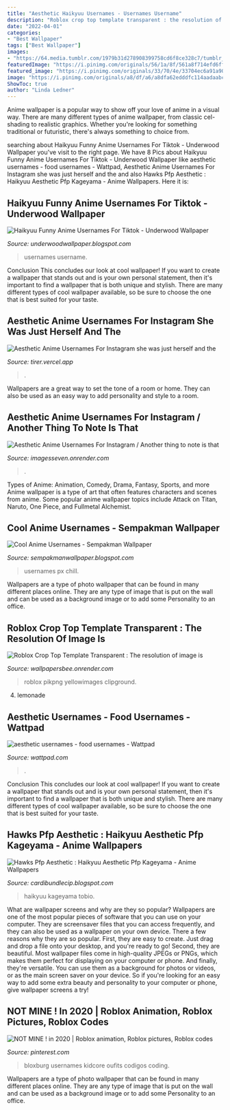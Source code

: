 ```yaml
---
title: "Aesthetic Haikyuu Usernames - Usernames Username"
description: "Roblox crop top template transparent : the resolution of image is"
date: "2022-04-01"
categories:
- "Best Wallpaper"
tags: ["Best Wallpaper"]
images:
- "https://64.media.tumblr.com/1979b31d278908399758cd6f8ce328c7/tumblr_oor2hgGDk61v7g80ho1_1280.jpg"
featuredImage: "https://i.pinimg.com/originals/56/1a/8f/561a8f714efd6ff699b05cb192cee08b.jpg"
featured_image: "https://i.pinimg.com/originals/33/70/4e/33704ec6a91a9002c4dbe9b7a94b18cb.jpg"
image: "https://i.pinimg.com/originals/a8/df/a6/a8dfa62edddfc114aadaabc8c807b873.jpg"
ShowToc: true
author: "Linda Ledner"
---
```



Anime wallpaper is a popular way to show off your love of anime in a visual way. There are many different types of anime wallpaper, from classic cel-shading to realistic graphics. Whether you're looking for something traditional or futuristic, there's always something to choice from.

	

		
searching about Haikyuu Funny Anime Usernames For Tiktok - Underwood Wallpaper you've visit to the right page. We have 8 Pics about Haikyuu Funny Anime Usernames For Tiktok - Underwood Wallpaper like aesthetic usernames - food usernames - Wattpad, Aesthetic Anime Usernames For Instagram she was just herself and the and also Hawks Pfp Aesthetic : Haikyuu Aesthetic Pfp Kageyama - Anime Wallpapers. Here it is:
		
    
## Haikyuu Funny Anime Usernames For Tiktok - Underwood Wallpaper

<img loading=lazy src="https://i.ytimg.com/vi/B0tyyfDcoA8/maxresdefault.jpg" onerror="this.onerror=null;this.src='https://tse2.mm.bing.net/th?id=OIP.Fla1STThcq5BXXl82SkUMAHaEK&amp;pid=15.1';" alt="Haikyuu Funny Anime Usernames For Tiktok - Underwood Wallpaper">

_Source: underwoodwallpaper.blogspot.com_

>usernames username. 

	

Conclusion
This concludes our look at cool wallpaper! If you want to create a wallpaper that stands out and is your own personal statement, then it's important to find a wallpaper that is both unique and stylish. There are many different types of cool wallpaper available, so be sure to choose the one that is best suited for your taste.

    
## Aesthetic Anime Usernames For Instagram She Was Just Herself And The

<img loading=lazy src="https://64.media.tumblr.com/1979b31d278908399758cd6f8ce328c7/tumblr_oor2hgGDk61v7g80ho1_1280.jpg" onerror="this.onerror=null;this.src='https://tse3.mm.bing.net/th?id=OIP.4QigcTgqAf5aHrjhRKXwfgHaGl&amp;pid=15.1';" alt="Aesthetic Anime Usernames For Instagram she was just herself and the">

_Source: tirer.vercel.app_

>. 

	

Wallpapers are a great way to set the tone of a room or home. They can also be used as an easy way to add personality and style to a room.

    
## Aesthetic Anime Usernames For Instagram / Another Thing To Note Is That

<img loading=lazy src="https://i.pinimg.com/originals/a8/df/a6/a8dfa62edddfc114aadaabc8c807b873.jpg" onerror="this.onerror=null;this.src='https://tse1.mm.bing.net/th?id=OIP.hn5p8HAlNXpT85imwtzAHQHaI2&amp;pid=15.1';" alt="Aesthetic Anime Usernames For Instagram / Another thing to note is that">

_Source: imagesseven.onrender.com_

>. 

	

Types of Anime: Animation, Comedy, Drama, Fantasy, Sports, and more
Anime wallpaper is a type of art that often features characters and scenes from anime. Some popular anime wallpaper topics include Attack on Titan, Naruto, One Piece, and Fullmetal Alchemist.

    
## Cool Anime Usernames - Sempakman Wallpaper

<img loading=lazy src="https://pbs.twimg.com/media/EDZmx2SVUAES2Ba.jpg" onerror="this.onerror=null;this.src='https://tse2.mm.bing.net/th?id=OIP.4ZJT2LS2rtIdxkbiLwyegAHaFh&amp;pid=15.1';" alt="Cool Anime Usernames - Sempakman Wallpaper">

_Source: sempakmanwallpaper.blogspot.com_

>usernames px chill. 

	



Wallpapers are a type of photo wallpaper that can be found in many different places online. They are any type of image that is put on the wall and can be used as a background image or to add some Personality to an office.

    
## Roblox Crop Top Template Transparent : The Resolution Of Image Is

<img loading=lazy src="https://www.pikpng.com/pngl/m/160-1609484_transparent-template-aesthetic-roblox-shirt-template-2019-clipart.png" onerror="this.onerror=null;this.src='https://tse3.mm.bing.net/th?id=OIP.BmKl46P6nFeLgBnFwmWTHQHaFo&amp;pid=15.1';" alt="Roblox Crop Top Template Transparent : The resolution of image is">

_Source: wallpapersbee.onrender.com_

>roblox pikpng yellowimages clipground. 

	

4. lemonade 

    
## Aesthetic Usernames - Food Usernames - Wattpad

<img loading=lazy src="https://img.wattpad.com/cover/198345618-288-k31426.jpg" onerror="this.onerror=null;this.src='https://tse1.mm.bing.net/th?id=OIP.LH9CGC-0FZPj1RHPi84YOAAAAA&amp;pid=15.1';" alt="aesthetic usernames - food usernames - Wattpad">

_Source: wattpad.com_

>. 

	

Conclusion
This concludes our look at cool wallpaper! If you want to create a wallpaper that stands out and is your own personal statement, then it's important to find a wallpaper that is both unique and stylish. There are many different types of cool wallpaper available, so be sure to choose the one that is best suited for your taste.

    
## Hawks Pfp Aesthetic : Haikyuu Aesthetic Pfp Kageyama - Anime Wallpapers

<img loading=lazy src="https://i.pinimg.com/originals/33/70/4e/33704ec6a91a9002c4dbe9b7a94b18cb.jpg" onerror="this.onerror=null;this.src='https://tse2.mm.bing.net/th?id=OIP.UwjGsWJHLx_SXgIRLAf8-AHaGN&amp;pid=15.1';" alt="Hawks Pfp Aesthetic : Haikyuu Aesthetic Pfp Kageyama - Anime Wallpapers">

_Source: cardibundlecip.blogspot.com_

>haikyuu kageyama tobio. 

	

What are wallpaper screens and why are they so popular?
Wallpapers are one of the most popular pieces of software that you can use on your computer. They are screensaver files that you can access frequently, and they can also be used as a wallpaper on your own device. There a few reasons why they are so popular. First, they are easy to create. Just drag and drop a file onto your desktop, and you're ready to go! Second, they are beautiful. Most wallpaper files come in high-quality JPEGs or PNGs, which makes them perfect for displaying on your computer or phone. And finally, they're versatile. You can use them as a background for photos or videos, or as the main screen saver on your device. So if you're looking for an easy way to add some extra beauty and personality to your computer or phone, give wallpaper screens a try!

    
## NOT MINE ! In 2020 | Roblox Animation, Roblox Pictures, Roblox Codes

<img loading=lazy src="https://i.pinimg.com/originals/56/1a/8f/561a8f714efd6ff699b05cb192cee08b.jpg" onerror="this.onerror=null;this.src='https://tse2.mm.bing.net/th?id=OIP.hZdAT5M4hiXYs7tJTHxf2AHaHc&amp;pid=15.1';" alt="NOT MINE ! in 2020 | Roblox animation, Roblox pictures, Roblox codes">

_Source: pinterest.com_

>bloxburg usernames kidcore oufits codigos coding. 

	



Wallpapers are a type of photo wallpaper that can be found in many different places online. They are any type of image that is put on the wall and can be used as a background image or to add some Personality to an office.


